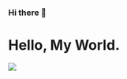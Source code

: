 ### Hi there 👋

<div>
  <h1>Hello, My World.</h1>
  <img src="https://img.shields.io/badge/HI?style=flat-square&logo=python&logoColor=white"/></a>&nbsp 
</div>

<!--
**wHoIsDReAmer/wHoIsDReAmer** is a ✨ _special_ ✨ repository because its `README.md` (this file) appears on your GitHub profile.

Here are some ideas to get you started:

- 🔭 I’m currently working on ...
- 🌱 I’m currently learning ...
- 👯 I’m looking to collaborate on ...
- 🤔 I’m looking for help with ...
- 💬 Ask me about ...
- 📫 How to reach me: ...
- 😄 Pronouns: ...
- ⚡ Fun fact: ...
-->
